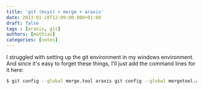 ```yaml
---
title: 'git (msys) + merge + araxis'
date: 2013-01-28T12:09:00.000+01:00
draft: false
tags : [araxis, git]
authors: [mathias]
categories: [notes]
---
```


I struggled with setting up the git environment in my windows environment.
And since it's easy to forget these things, I'll just add the command lines for it here:

```bash
$ git config --global merge.tool araxis git config --global mergetool.araxis.path 'C:\Program Files (x86)\Araxis\Araxis Merge\Compare.exe' git config --global diff.tool araxis git config --global difftool.araxis.path 'C:\Program Files (x86)\Araxis\Araxis Merge\Compare.exe'
```